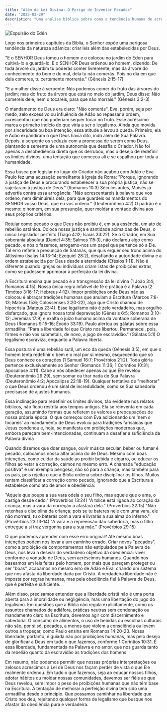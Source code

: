 ```yaml
---
title: "Além da Lei Divina: O Perigo de Inventar Pecados"
date: "2025-03-29"
description: "Uma análise bíblica sobre como a tendência humana de acrescentar proibições à Palavra de Deus remonta ao Jardim do Éden. Descubra como o legalismo moderno segue o mesmo padrão de Eva ao adicionar 'nem tocareis' ao mandamento divino, e como podemos viver na verdadeira liberdade cristã."
---
```

![Expulsão do Edén](/blog/PeterPaulRubens-TheFallOfMan.png)

Logo nos primeiros capítulos da Bíblia, o Senhor expõe uma perigosa tendência da natureza adâmica: criar leis além das estabelecidas por Deus.

"E o SENHOR Deus tomou o homem e o colocou no jardim do Éden para cultivá-lo e guardá-lo. E o SENHOR Deus ordenou ao homem, dizendo: De toda árvore do jardim tu poderás comer livremente; mas da árvore do conhecimento do bem e do mal, dela tu não comerás. Pois no dia em que dela comeres, tu certamente morrerás." (Gênesis 2:15-17)

"E a mulher disse à serpente: Nós podemos comer do fruto das árvores do jardim; mas do fruto da árvore que está no meio do jardim, Deus disse: Não comereis dele, nem o tocareis, para que não morrais." (Gênesis 3:2-3)

O mandamento de Deus era claro: "Não comerás". Eva, porém, seja por medo, zelo excessivo ou influência de Adão ao repassar a ordem, acrescentou que não poderiam sequer tocar no fruto. Esse acréscimo marca o primeiro indício do que viria a ser o legalismo. Ainda que movida por sinceridade ou boa intenção, essa atitude a levou à queda. Primeiro, ela e Adão expandiram o que Deus havia dito, indo além de Sua Palavra. Depois, a serpente os seduziu com a promessa de serem como Deus, plantando a semente de uma autonomia que desafia o Criador. Não foi apenas a desobediência direta que os derrubou, mas o desejo de redefinir os limites divinos, uma tentação que começou ali e se espalhou por toda a humanidade.

Essa busca por legislar no lugar do Criador não acabou com Adão e Eva. Paulo fez uma acusação semelhante à igreja de Roma: "Porque, ignorando a justiça de Deus e procurando estabelecer a sua própria justiça, não se sujeitaram à justiça de Deus." (Romanos 10:3) Séculos antes, Moisés já advertia contra essa arrogância: "Não acrescentareis à palavra que vos ordeno, nem diminuireis dela, para que guardeis os mandamentos do SENHOR vosso Deus, que eu vos ordeno." (Deuteronômio 4:2) O padrão é o mesmo: o homem, em sua presunção, quer moldar a vontade divina aos seus próprios critérios.

Rotular como pecado o que Deus não proibiu é, em sua essência, um ato de rebelião satânica. Coloca nossa justiça e santidade acima das de Deus, o único Legislador perfeito (Tiago 4:12; Isaías 33:22). Se o Criador, em Sua soberania absoluta (Daniel 4:35; Salmos 115:3), não declarou algo como pecado, e nós o fazemos, arrogamo-nos um papel que pertence só a Ele. Tal erro reflete a presunção de Satanás, que quis erguer seu trono acima do Altíssimo (Isaías 14:13-14; Ezequiel 28:2), desafiando a autoridade divina e a ordem estabelecida por Deus desde a eternidade (Efésios 1:11). Não é diferente quando igrejas ou indivíduos criam listas de proibições extras, como se pudessem aprimorar a perfeição da lei divina.

A Escritura ensina que pecado é a transgressão da lei divina (1 João 3:4; Romanos 4:15). Nossa única regra infalível de fé e prática é a Palavra (2 Timóteo 3:16-17; Hebreus 4:12). Impor proibições onde Deus não as colocou é abraçar tradições humanas que anulam a Escritura (Marcos 7:8-13; Mateus 15:6; Colossenses 2:20-22), algo que Cristo chamou de hipocrisia (Mateus 23:4). Esse legalismo não é zelo verdadeiro, mas orgulho disfarçado, que ignora nossa total depravação (Gênesis 6:5; Romanos 3:10-12; Jeremias 17:9) e exalta o juízo humano acima da vontade soberana de Deus (Romanos 9:15-16; Êxodo 33:19). Paulo alertou os gálatas sobre essa armadilha: "Para a liberdade foi que Cristo nos libertou. Permanecei, pois, firmes e não vos submetais, de novo, a jugo de escravidão." (Gálatas 5:1) O legalismo escraviza, enquanto a Palavra liberta.

Essa postura é uma rebelião sutil, um eco da queda (Gênesis 3:5), em que o homem tenta redefinir o bem e o mal por si mesmo, esquecendo que só Deus conhece os corações (1 Samuel 16:7; Provérbios 21:2). Toda glória pertence exclusivamente ao Senhor (Romanos 11:36; 1 Coríntios 10:31; Apocalipse 4:11). Cabe a nós obedecer apenas ao que Ele revelou (Deuteronômio 29:29), sem somar ou tirar nada de Sua Palavra (Deuteronômio 4:2; Apocalipse 22:18-19). Qualquer tentativa de "melhorar" o que Deus ordenou é um sinal de incredulidade, como se Sua sabedoria precisasse de ajustes humanos.

Essa inclinação para redefinir os limites divinos, tão evidente nos relatos bíblicos, não ficou restrita aos tempos antigos. Ela se reinventa em cada geração, assumindo formas que refletem os valores e preocupações de nossa própria época. O que começou com Eva adicionando um 'nem o tocareis' ao mandamento de Deus evoluiu para tradições farisaicas que Jesus condenou e, hoje, se manifesta em proibições modernas que, embora pareçam bem-intencionadas, continuam a desafiar a suficiência da Palavra divina

Quando dizemos que doar sangue, ouvir música secular, beber ou fumar é pecado, colocamos nosso altar acima do de Deus. Mesmo com boas intenções, como cuidar da saúde ao proibir bebida e cigarro, ou educar os filhos ao vetar a correção, caímos no mesmo erro. A chamada "educação positiva" é um exemplo perigoso, não só para a criança, mas também para os pais, pois rejeita o que a Bíblia ordena sobre disciplinar os filhos. Muitos tentam classificar a correção como pecado, ignorando que a Escritura a estabelece como ato de amor e obediência:

"Aquele que poupa a sua vara odeia o seu filho, mas aquele que o ama, o castiga desde cedo." (Provérbios 13:24)
"A tolice está ligada ao coração da criança, mas a vara da correção a afastará dela." (Provérbios 22:15)
"Não retenhas a disciplina da criança; pois se tu bateres nele com uma vara, ele não morrerá; tu o baterás com a vara e livrarás a sua alma do inferno." (Provérbios 23:13-14)
"A vara e a repreensão dão sabedoria, mas o filho entregue a si traz vergonha para a sua mãe." (Provérbios 29:15)

O que podemos aprender com esse erro original? Até mesmo boas intenções podem nos levar a um caminho errado. Criar novos "pecados", como a proibição de comportamentos não estipulados pela Palavra de Deus, nos leva a desviar do verdadeiro objetivo da obediência: viver conforme a vontade de Deus, sem acréscimos humanos. Quando nos baseamos em leis feitas pelo homem, por mais que pareçam proteger ou ser "boas", acabamos no mesmo erro de Adão e Eva, criando um sistema que nos afasta da liberdade dada por Cristo. A verdadeira liberdade não é imposta por regras humanas, mas pela obediência fiel à Palavra de Deus, que é perfeita e suficiente.

Além disso, precisamos entender que a liberdade cristã não é uma porta aberta para a imoralidade ou negligência, mas uma libertação do jugo do legalismo. Em questões que a Bíblia não regula explicitamente, como os assuntos chamados de adiáfora, práticas neutras sem condenação ou mandamento claro na Escritura, devemos agir com discernimento e sabedoria. O consumo de alimentos, o uso de bebidas ou escolhas culturais não são, por si só, pecados, a menos que violem a consciência ou levem outros a tropeçar, como Paulo ensina em Romanos 14:20-23. Nossa liberdade, portanto, é guiada não por proibições humanas, mas pelo desejo de glorificar a Deus em tudo o que fazemos, conforme 1 Coríntios 10:31. É essa liberdade, fundamentada na Palavra e no amor, que nos guarda tanto da rebelião quanto da escravidão às tradições dos homens.

Em resumo, não podemos permitir que nossas próprias interpretações ou zelosos acréscimos à Lei de Deus nos façam perder de vista o que Ele realmente ordenou. Em tudo o que fazemos, seja ao educar nossos filhos, adotar hábitos ou moldar nossas comunidades, devemos ser fiéis ao que Deus revelou, sem impor o peso de proibições humanas que não têm base na Escritura. A tentação de melhorar a perfeição divina tem sido uma armadilha desde o princípio. Que possamos caminhar na liberdade que Cristo nos deu, rejeitando qualquer forma de legalismo que busque nos afastar da obediência pura e verdadeira.
